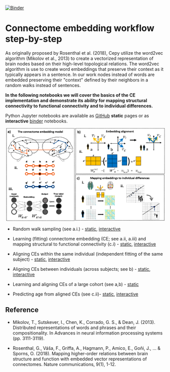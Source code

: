 [![Binder](https://mybinder.org/badge_logo.svg)](https://mybinder.org/v2/gh/GidLev/cepy/master)

# Connectome embedding workflow step-by-step


As originally proposed by Rosenthal et al. (2018), Cepy utilize the word2vec 
algorithm (Mikolov et al., 2013) to create a vectorized representation of 
brain nodes based on their high-level topological relations. The word2vec 
algorithm is use to create word embeddings that preserve 
their context as it typically appears in a sentence. In our work nodes 
instead of words are embedded preserving their "context" defined by their 
neighbors in a random walks instead of sentences. 

**In the following notebooks we will cover the basics of the CE implementation
 and demonstrate its ability for mapping structural connectivity to functional 
 connectivity and to individual differences.**   

Python Jupyter notebooks are available as [GitHub](https://github.com/) **static** pages or as **interactive** [binder](https://mybinder.readthedocs.io/en/latest/) notebooks.   



<img src="https://raw.githubusercontent.com/GidLev/cepy/master/examples/ce_workflow_full.png" alt="The connectome embedding framework"/>




* Random walk sampling (see a.i.) - [static](https://github.com/GidLev/cepy/blob/master/examples/random_walks_generation.ipynb), [interactive](http://link....) 

* Learning (fitting) connectome embedding (CE; see a.ii, a.iii) and mapping structural to functional connectivity (c.i) -  [static](https://github.com/GidLev/cepy/blob/master/examples/learn_embedding.ipynb), [interactive](http://link....) 

* Aligning CEs within the same individual (independent fitting of the same subject) -  [static](https://github.com/GidLev/cepy/blob/master/examples/intra_embedding_alignment.ipynb), [interactive](http://link....) 

* Aligning CEs between individuals (across subjects; see b) -  [static](https://github.com/GidLev/cepy/blob/master/examples/inter_embedding_alignment.ipynb), [interactive](http://link....) 

* Learning and aligning CEs of a large cohort (see a,b) -  [static](https://github.com/GidLev/cepy/blob/master/examples/ce_subjects_pipeline.ipynb) 

* Predicting age from aligned CEs (see c.ii)-  [static](http://link....), [interactive](http://link....) 


## Reference

* Mikolov, T., Sutskever, I., Chen, K., Corrado, G. S., & Dean, J. (2013). Distributed representations of words and phrases and their compositionality. In Advances in neural information processing systems (pp. 3111-3119).


* Rosenthal, G., Váša, F., Griffa, A., Hagmann, P., Amico, E., Goñi, J., ... & Sporns, O. (2018). Mapping higher-order relations between brain structure and function with embedded vector representations of connectomes. Nature communications, 9(1), 1-12.